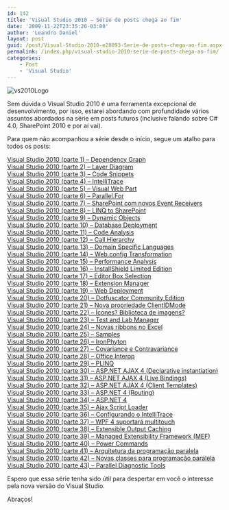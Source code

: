 ```yaml
---
id: 142
title: 'Visual Studio 2010 – Série de posts chega ao fim'
date: '2009-11-22T23:35:26-03:00'
author: 'Leandro Daniel'
layout: post
guid: /post/Visual-Studio-2010-e28093-Serie-de-posts-chega-ao-fim.aspx
permalink: /index.php/visual-studio-2010-serie-de-posts-chega-ao-fim/
categories:
    - Post
    - 'Visual Studio'
---
```


![vs2010Logo](http://leandrodaniel.com/pics/WindowsLiveWriter/SriedepostssobreVisualStudio2010/49EE7C08/vs2010Logo_thumb.gif "vs2010Logo")

Sem dúvida o Visual Studio 2010 é uma ferramenta excepcional de desenvolvimento, por isso, estarei abordando com profundidade vários assuntos abordados na série em posts futuros (inclusive falando sobre C# 4.0, SharePoint 2010 e por aí vai).

Para quem não acompanhou a série desde o início, segue um atalho para todos os posts:

[Visual Studio 2010 (parte 1) – Dependency Graph](http://www.leandrodaniel.com/post/Visual-Studio-2010-(parte-1)-e28093-Dependency-Graph)   
[Visual Studio 2010 (parte 2) – Layer Diagram](http://www.leandrodaniel.com/post/Visual-Studio-2010-(parte-2)-e28093-Layer-Diagram)   
[Visual Studio 2010 (parte 3) – Code Snippets](http://www.leandrodaniel.com/post/Visual-Studio-2010-(parte-3)-e28093-Code-Snippets)   
[Visual Studio 2010 (parte 4) – IntelliTrace](http://www.leandrodaniel.com/post/Visual-Studio-2010-(parte-4)-e28093-IntelliTrace)   
[Visual Studio 2010 (parte 5) – Visual Web Part](http://www.leandrodaniel.com/post/Visual-Studio-2010-(parte-5)-e28093-Visual-Web-Part)   
[Visual Studio 2010 (parte 6) – Parallel.For](http://www.leandrodaniel.com/post/Visual-Studio-2010-(parte-6)-e28093-ParallelFor)   
[Visual Studio 2010 (parte 7) – SharePoint com novos Event Receivers](http://www.leandrodaniel.com/post/Visual-Studio-2010-(parte-7)-e28093-SharePoint-com-novos-Event-Receivers)   
[Visual Studio 2010 (parte 8) – LINQ to SharePoint](http://www.leandrodaniel.com/post/Visual-Studio-2010-(parte-8)-e28093-LINQ-to-SharePoint)   
[Visual Studio 2010 (parte 9) – Dynamic Objects](http://www.leandrodaniel.com/post/Visual-Studio-2010-(parte-9)-e28093-Dynamic-Objects)   
[Visual Studio 2010 (parte 10) – Database Deployment](http://www.leandrodaniel.com/post/Visual-Studio-2010-(parte-10)-e28093-Database-Deployment)   
[Visual Studio 2010 (parte 11) – Code Analysis](http://www.leandrodaniel.com/post/Visual-Studio-2010-(parte-11)-e28093-Code-Analysis)   
[Visual Studio 2010 (parte 12) – Call Hierarchy](http://www.leandrodaniel.com/post/Visual-Studio-2010-(parte-12)-e28093-Call-Hierarchy)   
[Visual Studio 2010 (parte 13) – Domain Specific Languages](http://www.leandrodaniel.com/post/Visual-Studio-2010-(parte-13)-e28093-Domain-Specific-Languages)   
[Visual Studio 2010 (parte 14) – Web.config Transformation](http://www.leandrodaniel.com/post/Visual-Studio-2010-(parte-14)-e28093-Webconfig-Transformation)   
[Visual Studio 2010 (parte 15) – Performance Analysis](http://www.leandrodaniel.com/post/Visual-Studio-2010-(parte-15)-e28093-Performance-Analysis)   
[Visual Studio 2010 (parte 16) – InstallShield Limited Edition](http://www.leandrodaniel.com/post/Visual-Studio-2010-(parte-16)-e28093-InstallShield-Limited-Edition)   
[Visual Studio 2010 (parte 17) – Editor Box Selection](http://www.leandrodaniel.com/post/Visual-Studio-2010-(parte-17)-e28093-Editor-Box-Selection)   
[Visual Studio 2010 (parte 18) – Extension Manager](http://www.leandrodaniel.com/post/Visual-Studio-2010-(parte-18)-e28093-Extension-Manager)   
[Visual Studio 2010 (parte 19) – Web Deployment](http://www.leandrodaniel.com/post/Visual-Studio-2010-(parte-19)-e28093-Web-Deployment)   
[Visual Studio 2010 (parte 20) – Dotfuscator Community Edition](http://www.leandrodaniel.com/post/Visual-Studio-2010-(parte-20)-e28093-Dotfuscator-Community-Edition)   
[Visual Studio 2010 (parte 21) – Nova propriedade ClientIDMode](http://www.leandrodaniel.com/post/Visual-Studio-2010-(parte-21)-e28093-Nova-propriedade-ClientIDMode-no-ASPNET)   
[Visual Studio 2010 (parte 22) – Ícones? Biblioteca de imagens?](http://www.leandrodaniel.com/post/Visual-Studio-2010-(parte-22)-e28093-Icones-Biblioteca-de-imagens)   
[Visual Studio 2010 (parte 23) – Test and Lab Manager](http://www.leandrodaniel.com/post/Visual-Studio-2010-(parte-23)-e28093-Test-and-Lab-Manager)   
[Visual Studio 2010 (parte 24) – Novas ribbons no Excel](http://www.leandrodaniel.com/post/Visual-Studio-2010-(parte-24)-e28093-Novas-ribbons-no-Excel)   
[Visual Studio 2010 (parte 25) – Samples](http://www.leandrodaniel.com/post/Visual-Studio-2010-(parte-25)-e28093-Samples)   
[Visual Studio 2010 (parte 26) – IronPhyton](http://www.leandrodaniel.com/post/Visual-Studio-2010-(parte-26)-e28093-IronPhyton)   
[Visual Studio 2010 (parte 27) – Covariance e Contravariance](http://www.leandrodaniel.com/post/Visual-Studio-2010-(parte-27)-Covariance-e-Contravariance)   
[Visual Studio 2010 (parte 28) – Office Interop](http://www.leandrodaniel.com/post/Visual-Studio-2010-(parte-28)-Office-Interop)   
[Visual Studio 2010 (parte 29) – PLINQ](http://www.leandrodaniel.com/post/Visual-Studio-2010-(parte-29)-PLINQ)   
[Visual Studio 2010 (parte 30) – ASP.NET AJAX 4 (Declarative instantiation)](http://www.leandrodaniel.com/post/Visual-Studio-2010-(parte-30)-e28093-ASPNET-AJAX-4-(Declarative-instantiation))   
[Visual Studio 2010 (parte 31) – ASP.NET AJAX 4 (Live Bindings)](http://www.leandrodaniel.com/post/Visual-Studio-2010-(parte-31)-e28093-ASPNET-AJAX-4-(Live-Bindings))   
[Visual Studio 2010 (parte 32) – ASP.NET AJAX 4 (Client Templates)](http://www.leandrodaniel.com/post/Visual-Studio-2010-(parte-32)-e28093-ASPNET-AJAX-4-(Client-Templates))   
[Visual Studio 2010 (parte 33) – ASP.NET 4 (Routing)](http://www.leandrodaniel.com/post/Visual-Studio-2010-(parte-33)-e28093-ASPNET-4-(Routing))   
[Visual Studio 2010 (parte 34) – ASP.NET 4](http://www.leandrodaniel.com/post/Visual-Studio-2010-(parte-34)-e28093-ASPNET-4)   
[Visual Studio 2010 (parte 35) – Ajax Script Loader](http://www.leandrodaniel.com/post/Visual-Studio-2010-(parte-35)-e28093-Ajax-Script-Loader)   
[Visual Studio 2010 (parte 36) – Configurando o IntelliTrace](http://www.leandrodaniel.com/post/Visual-Studio-2010-(parte-36)-e28093-Configuracoes-do-IntelliTrace)   
[Visual Studio 2010 (parte 37) – WPF 4 suportará multitouch](http://www.leandrodaniel.com/post/Visual-Studio-2010-(parte-37)-e28093-WPF-4-suportara-multitouch)   
[Visual Studio 2010 (parte 38) – Extensible Output Caching](http://www.leandrodaniel.com/post/Visual-Studio-2010-(parte-38)-e28093-Extensible-Output-Caching)   
[Visual Studio 2010 (parte 39) – Managed Extensibility Framework (MEF)](http://www.leandrodaniel.com/post/Visual-Studio-2010-(parte-39)-e28093-Managed-Extensibility-Framework-(MEF))   
[Visual Studio 2010 (parte 40) – Power Commands](http://www.leandrodaniel.com/post/Visual-Studio-2010-(parte-40)-e28093-Power-Commands)   
[Visual Studio 2010 (parte 41) – Arquitetura da programação paralela](http://www.leandrodaniel.com/post/Visual-Studio-2010-(parte-41)-e28093-Arquitetura-da-programacao-paralela)   
[Visual Studio 2010 (parte 42) – Novas classes para programação paralela](http://www.leandrodaniel.com/post/Visual-Studio-2010-(parte-42)-e28093-Estruturas-de-dados-para-programacao-paralela)   
[Visual Studio 2010 (parte 43) – Parallel Diagnostic Tools](http://www.leandrodaniel.com/post/Visual-Studio-2010-(parte-43)-e28093-Parallel-Diagnostic-Tools)

Espero que essa série tenha sido útil para despertar em você o interesse pela nova versão do Visual Studio.

Abraços!